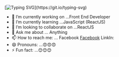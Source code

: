 
[![Typing SVG](https://readme-typing-svg.herokuapp.com?font=Fira+Code&color=4D18F7&center=true&vCenter=true&multiline=true&width=600&height=200&lines=Hello+%2C+I'm+Thuong+;Welcome+to+my+profile+And+have+a+nice+day+!)](https://git.io/typing-svg)
- 🔭 I’m currently working on ...Front End Developer
- 🌱 I’m currently learning ...JavaScript (ReactJS)
- 👯 I’m looking to collaborate on ...ReactJS
- 💬 Ask me about ... Anything
- 📫 How to reach me: ...
      Facebook <a href="https://www.facebook.com/lthuong02">Facebook</a>
      LinkIn:
- 😄 Pronouns: ...😍😍😍
- ⚡ Fun fact: ...😊😊😊
